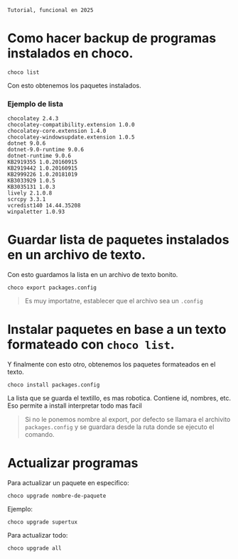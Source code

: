 `Tutorial, funcional en 2025`

# Como hacer backup de programas instalados en choco.

```batch
choco list
```
Con esto obtenemos los paquetes instalados.

### Ejemplo de lista
~~~
chocolatey 2.4.3
chocolatey-compatibility.extension 1.0.0
chocolatey-core.extension 1.4.0
chocolatey-windowsupdate.extension 1.0.5
dotnet 9.0.6
dotnet-9.0-runtime 9.0.6
dotnet-runtime 9.0.6
KB2919355 1.0.20160915
KB2919442 1.0.20160915
KB2999226 1.0.20181019
KB3033929 1.0.5
KB3035131 1.0.3
lively 2.1.0.8
scrcpy 3.3.1
vcredist140 14.44.35208
winpaletter 1.0.93
~~~




# Guardar lista de paquetes instalados en un archivo de texto.
Con esto guardamos la lista en un archivo de texto bonito.
```batch
choco export packages.config
```
> Es muy importatne, establecer que el archivo sea un `.config`


# Instalar paquetes en base a un texto formateado con `choco list`.
Y finalmente con esto otro, obtenemos los paquetes formateados en el texto.
```batch
choco install packages.config
```
La lista que se guarda el textillo, es mas robotica. Contiene id, nombres, etc. Eso permite a install interpretar todo mas facil


> Si no le ponemos nombre al export, por defecto se llamara el archivito `packages.config` y se guardara desde la ruta donde se ejecuto el comando.





# Actualizar programas
Para actualizar un paquete en especifico:
```batch
choco upgrade nombre-de-paquete
```
Ejemplo:
```batch
choco upgrade supertux
```

Para actualizar todo:
```batch
choco upgrade all
```